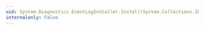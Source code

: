 ```yaml
---
uid: System.Diagnostics.EventLogInstaller.Install(System.Collections.IDictionary)
internalonly: False
---
```


